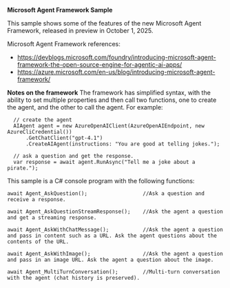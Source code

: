 **Microsoft Agent Framework Sample**

This sample shows some of the features of the new Microsoft Agent Framework, released in preview in October 1, 2025.  

Microsoft Agent Framework references:
 - https://devblogs.microsoft.com/foundry/introducing-microsoft-agent-framework-the-open-source-engine-for-agentic-ai-apps/
 - https://azure.microsoft.com/en-us/blog/introducing-microsoft-agent-framework/

**Notes on the framework**
The framework has simplified syntax, with the ability to set multiple properties and then call two functions, one to create the agent, and the other to call the agent. For example:

```
  // create the agent
  AIAgent agent = new AzureOpenAIClient(AzureOpenAIEndpoint, new AzureCliCredential())
      .GetChatClient("gpt-4.1")
      .CreateAIAgent(instructions: "You are good at telling jokes.");
  
  // ask a question and get the response.
  var response = await agent.RunAsync("Tell me a joke about a pirate.");
```

This sample is a C# console program with the following functions:

```
await Agent_AskQuestion();                  //Ask a question and receive a response.
  
await Agent_AskQuestionStreamResponse();    //Ask the agent a question and get a streaming response.

await Agent_AskWithChatMessage();           //Ask the agent a question and pass in content such as a URL. Ask the agent questions about the contents of the URL.
  
await Agent_AskWithImage();                 //Ask the agent a question and pass in an image URL. Ask the agent a question about the image.

await Agent_MultiTurnConversation();        //Multi-turn conversation with the agent (chat history is preserved).
```
